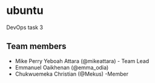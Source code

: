 # ubuntu

DevOps task 3

## Team members

- Mike Perry Yeboah Attara (@mikeattara) - Team Lead
- Emmanuel Oaikhenan (@emma_odia)
- Chukwuemeka Christian (@Mekus)  -Member
